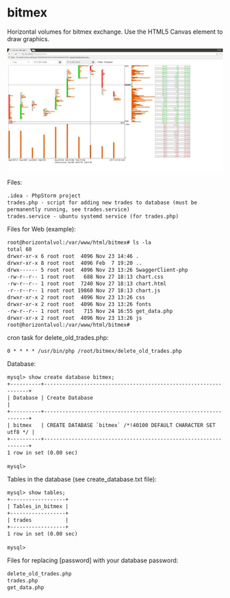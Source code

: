 # bitmex
Horizontal volumes for bitmex exchange. Use the HTML5 Canvas element to draw graphics.

![Screenshot](web.png)

Files:
```
.idea - PhpStorm project
trades.php - script for adding new trades to database (must be permanently running, see trades.service)
trades.service - ubuntu systemd service (for trades.php)
```

Files for Web (example):
```
root@horizontalvol:/var/www/html/bitmex# ls -la
total 60
drwxr-xr-x 6 root root  4096 Nov 23 14:46 .
drwxr-xr-x 8 root root  4096 Feb  7 19:20 ..
drwx------ 5 root root  4096 Nov 23 13:26 SwaggerClient-php
-rw-r--r-- 1 root root   688 Nov 27 18:13 chart.css
-rw-r--r-- 1 root root  7240 Nov 27 18:13 chart.html
-r--r--r-- 1 root root 19860 Nov 27 18:13 chart.js
drwxr-xr-x 2 root root  4096 Nov 23 13:26 css
drwxr-xr-x 2 root root  4096 Nov 23 13:26 fonts
-rw-r--r-- 1 root root   715 Nov 24 16:55 get_data.php
drwxr-xr-x 2 root root  4096 Nov 23 13:26 js
root@horizontalvol:/var/www/html/bitmex# 
```

cron task for delete_old_trades.php:
```
0 * * * * /usr/bin/php /root/bitmex/delete_old_trades.php
```

Database:
```
mysql> show create database bitmex;
+----------+-----------------------------------------------------------------+
| Database | Create Database                                                 |
+----------+-----------------------------------------------------------------+
| bitmex   | CREATE DATABASE `bitmex` /*!40100 DEFAULT CHARACTER SET utf8 */ |
+----------+-----------------------------------------------------------------+
1 row in set (0.00 sec)

mysql>
```

Tables in the database (see create_database.txt file):
```
mysql> show tables;
+------------------+
| Tables_in_bitmex |
+------------------+
| trades           |
+------------------+
1 row in set (0.00 sec)

mysql> 

```

Files for replacing [password] with your database password:
```
delete_old_trades.php
trades.php
get_data.php
```
